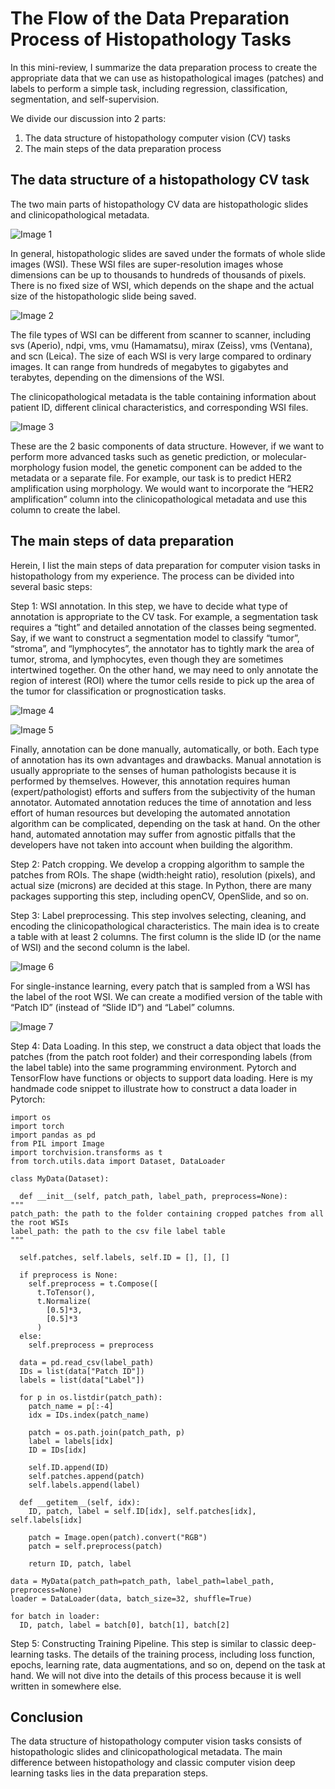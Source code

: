 # The Flow of the Data Preparation Process of Histopathology Tasks
In this mini-review, I summarize the data preparation process to create the appropriate data that we can use as histopathological images (patches) and labels to perform a simple task, including regression, classification, segmentation, and self-supervision.

We divide our discussion into 2 parts:

1. The data structure of histopathology computer vision (CV) tasks
2. The main steps of the data preparation process

## The data structure of a histopathology CV task
The two main parts of histopathology CV data are histopathologic slides and clinicopathological metadata.

![Image 1](/img/post4_image1.webp)

In general, histopathologic slides are saved under the formats of whole slide images (WSI). These WSI files are super-resolution images whose dimensions can be up to thousands to hundreds of thousands of pixels. There is no fixed size of WSI, which depends on the shape and the actual size of the histopathologic slide being saved.

![Image 2](/img/post4_image2.webp)

The file types of WSI can be different from scanner to scanner, including svs (Aperio), ndpi, vms, vmu (Hamamatsu), mirax (Zeiss), vms (Ventana), and scn (Leica). The size of each WSI is very large compared to ordinary images. It can range from hundreds of megabytes to gigabytes and terabytes, depending on the dimensions of the WSI.

The clinicopathological metadata is the table containing information about patient ID, different clinical characteristics, and corresponding WSI files.

![Image 3](/img/post4_image3.webp)

These are the 2 basic components of data structure. However, if we want to perform more advanced tasks such as genetic prediction, or molecular-morphology fusion model, the genetic component can be added to the metadata or a separate file. For example, our task is to predict HER2 amplification using morphology. We would want to incorporate the “HER2 amplification” column into the clinicopathological metadata and use this column to create the label.
## The main steps of data preparation
Herein, I list the main steps of data preparation for computer vision tasks in histopathology from my experience. The process can be divided into several basic steps:

Step 1: WSI annotation. In this step, we have to decide what type of annotation is appropriate to the CV task. For example, a segmentation task requires a “tight” and detailed annotation of the classes being segmented. Say, if we want to construct a segmentation model to classify “tumor”, “stroma”, and “lymphocytes”, the annotator has to tightly mark the area of tumor, stroma, and lymphocytes, even though they are sometimes intertwined together. On the other hand, we may need to only annotate the region of interest (ROI) where the tumor cells reside to pick up the area of the tumor for classification or prognostication tasks.

![Image 4](/img/post4_image4.webp)

![Image 5](/img/post4_image5.webp)

Finally, annotation can be done manually, automatically, or both. Each type of annotation has its own advantages and drawbacks. Manual annotation is usually appropriate to the senses of human pathologists because it is performed by themselves. However, this annotation requires human (expert/pathologist) efforts and suffers from the subjectivity of the human annotator. Automated annotation reduces the time of annotation and less effort of human resources but developing the automated annotation algorithm can be complicated, depending on the task at hand. On the other hand, automated annotation may suffer from agnostic pitfalls that the developers have not taken into account when building the algorithm.

Step 2: Patch cropping. We develop a cropping algorithm to sample the patches from ROIs. The shape (width:height ratio), resolution (pixels), and actual size (microns) are decided at this stage. In Python, there are many packages supporting this step, including openCV, OpenSlide, and so on.

Step 3: Label preprocessing. This step involves selecting, cleaning, and encoding the clinicopathological characteristics. The main idea is to create a table with at least 2 columns. The first column is the slide ID (or the name of WSI) and the second column is the label.

![Image 6](/img/post4_image6.webp)

For single-instance learning, every patch that is sampled from a WSI has the label of the root WSI. We can create a modified version of the table with “Patch ID” (instead of “Slide ID”) and “Label” columns.

![Image 7](/img/post4_image7.webp)

Step 4: Data Loading. In this step, we construct a data object that loads the patches (from the patch root folder) and their corresponding labels (from the label table) into the same programming environment. Pytorch and TensorFlow have functions or objects to support data loading. Here is my handmade code snippet to illustrate how to construct a data loader in Pytorch:
```
import os
import torch
import pandas as pd
from PIL import Image
import torchvision.transforms as t
from torch.utils.data import Dataset, DataLoader

class MyData(Dataset):

  def __init__(self, patch_path, label_path, preprocess=None):
"""
patch_path: the path to the folder containing cropped patches from all the root WSIs
label_path: the path to the csv file label table
"""

  self.patches, self.labels, self.ID = [], [], []

  if preprocess is None:
    self.preprocess = t.Compose([
      t.ToTensor(),
      t.Normalize(
        [0.5]*3,
        [0.5]*3
      )
  else:
    self.preprocess = preprocess

  data = pd.read_csv(label_path)
  IDs = list(data["Patch ID"])
  labels = list(data["Label"])
  
  for p in os.listdir(patch_path):
    patch_name = p[:-4]
    idx = IDs.index(patch_name)
    
    patch = os.path.join(patch_path, p)
    label = labels[idx]
    ID = IDs[idx]
    
    self.ID.append(ID)
    self.patches.append(patch)
    self.labels.append(label)

  def __getitem__(self, idx):
    ID, patch, label = self.ID[idx], self.patches[idx], self.labels[idx]
    
    patch = Image.open(patch).convert("RGB")
    patch = self.preprocess(patch)

    return ID, patch, label

data = MyData(patch_path=patch_path, label_path=label_path, preprocess=None)
loader = DataLoader(data, batch_size=32, shuffle=True)

for batch in loader:
  ID, patch, label = batch[0], batch[1], batch[2]
```
Step 5: Constructing Training Pipeline. This step is similar to classic deep-learning tasks. The details of the training process, including loss function, epochs, learning rate, data augmentations, and so on, depend on the task at hand. We will not dive into the details of this process because it is well written in somewhere else.
## Conclusion
The data structure of histopathology computer vision tasks consists of histopathologic slides and clinicopathological metadata. The main difference between histopathology and classic computer vision deep learning tasks lies in the data preparation steps.
